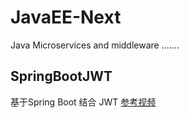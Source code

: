 # JavaEE-Next
Java  Microservices and middleware  .......


## SpringBootJWT
基于Spring Boot  结合 JWT
[参考视频](https://www.bilibili.com/video/BV1i54y1m7cP?spm_id_from=pageDriver)
